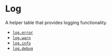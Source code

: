 # Log

A helper table that provides logging functionality.

- [`log.error`](LogError.md)
- [`log.warn`](LogWarning.md)
- [`log.info`](LogInfo.md)
- [`log.debug`](LogDebug.md)
